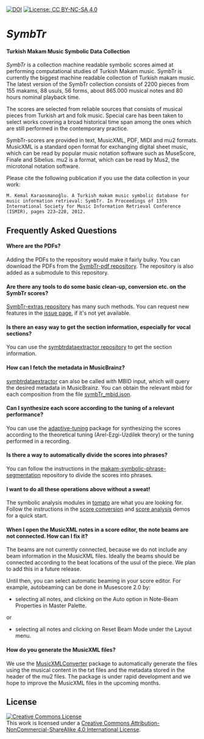 [![DOI](https://zenodo.org/badge/20578855.svg)](https://zenodo.org/badge/latestdoi/20578855) [![License: CC BY-NC-SA 4.0](https://img.shields.io/badge/License-CC%20BY--NC--SA%204.0-ff69b4.svg)](http://creativecommons.org/licenses/by-nc-sa/4.0/)

*SymbTr*
======
#### Turkish Makam Music Symbolic Data Collection

*SymbTr* is a collection machine readable symbolic scores aimed at performing computational studies of Turkish Makam music. SymbTr is currently the biggest machine readable collection of Turkish makam music. The latest version of the SymbTr collection consists of 2200 pieces from 155 makams, 88 usuls, 56 forms, about 865.000 musical notes and 80 hours nominal playback time. 

The scores are selected from reliable sources that consists of musical pieces from Turkish art and folk music. Special care has been taken to select works covering a broad historical time span among the ones which are still performed in the contemporary practice.

SymbTr-scores are provided in text, MusicXML, PDF, MIDI and mu2 formats. MusicXML is a standard open format for exchanging digital sheet music, which can be read by popular music notation software such as MuseScore, Finale and Sibelius. mu2 is a format, which can be read by Mus2, the microtonal notation software.

Please cite the following publication if you use the data collection in your work:

```M. Kemal Karaosmanoğlu. A Turkish makam music symbolic database for music information retrieval: SymbTr. In Proceedings of 13th International Society for Music Information Retrieval Conference (ISMIR), pages 223–228, 2012.```

Frequently Asked Questions
--------------

#### Where are the PDFs?

Adding the PDFs to the repository would make it fairly bulky. You can download the PDFs from the [SymbTr-pdf repository](https://github.com/MTG/SymbTr-pdf). The repository is also added as a submodule to this repository.

#### Are there any tools to do some basic clean-up, conversion etc. on the SymbTr scores?
[SymbTr-extras repository](https://github.com/MTG/SymbTr-extras/tree/2f26c9b88da71f5cd01abd1a24e51f2284d45872) has many such methods. You can request new features in the [issue page](https://github.com/MTG/SymbTr-extras/issues), if it's not yet available.

#### Is there an easy way to get the section information, especially for vocal sections?
You can use the [symbtrdataextractor repository](https://github.com/sertansenturk/symbtrdataextractor) to get the section information.

#### How can I fetch the metadata in MusicBrainz?
[symbtrdataextractor](https://github.com/sertansenturk/symbtrdataextractor) can also be called with MBID input, which will query the desired metadata in MusicBrainz. You can obtain the relevant mbid for each composition from the file [symbTr_mbid.json](https://github.com/MTG/SymbTr/blob/master/symbTr_mbid.json). 

#### Can I synthesize each score according to the tuning of a relevant performance?
You can use the [adaptive-tuning](https://github.com/hsercanatli/adaptive-tuning/) package for synthesizing the scores according to the theoretical tuning (Arel-Ezgi-Uzdilek theory) or the tuning performed in a recording.

#### Is there a way to automatically divide the scores into phrases?
You can follow the instructions in the [makam-symbolic-phrase-segmentation](https://github.com/MTG/makam-symbolic-phrase-segmentation) repository to divide the scores into phrases.

#### I want to do all these operations above without a sweat!
The symbolic analysis modules in [tomato](https://github.com/sertansenturk/tomato) are what you are looking for. Follow the instructions in the [score conversion](https://github.com/sertansenturk/tomato/blob/master/demos/score_conversion_demo.ipynb) and [score analysis](https://github.com/sertansenturk/tomato/blob/master/demos/score_analysis_demo.ipynb) demos for a quick start.

#### When I open the MusicXML notes in a score editor, the note beams are not connected. How can I fix it?
The beams are not currently connected, because we do not include any beam information in the MusicXML files. Ideally the beams should be connected according to the beat locations of the usul of the piece. We plan to add this in a future release.

Until then, you can select automatic beaming in your score editor. For example, autobeaming can be done in Musescore 2.0 by:
- selecting all notes, and clicking on the Auto option in Note-Beam Properties in Master Palette.

or
- selecting all notes and clicking on Reset Beam Mode under the Layout menu.

#### How do you generate the MusicXML files?
We use the [MusicXMLConverter](https://github.com/burakuyar/MusicXMLConverter) package to automatically generate the files using the musical content in the txt files and the metadata stored in the header of the mu2 files. The package is under rapid development and we hope to improve the MusicXML files in the upcoming months.

<a name="License"></a>License
--------------------
<a rel="license" href="http://creativecommons.org/licenses/by-nc-sa/4.0/"><img alt="Creative Commons License" style="border-width:0" src="https://i.creativecommons.org/l/by-nc-sa/4.0/88x31.png" /></a><br />This work is licensed under a <a rel="license" href="http://creativecommons.org/licenses/by-nc-sa/4.0/">Creative Commons Attribution-NonCommercial-ShareAlike 4.0 International License</a>.

